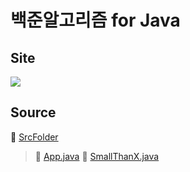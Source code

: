 # 백준알고리즘 for Java
## Site   
[![](https://d2gd6pc034wcta.cloudfront.net/images/logo@2x.png)](www.acmicpc.net)  
## Source
📁 [SrcFolder](https://github.com/byeongjuPark/study_javas/tree/master/src)  
>📂 [App.java](https://github.com/byeongjuPark/study_javas/blob/master/src/App.java)
>📂 [SmallThanX.java](https://github.com/byeongjuPark/study_javas/blob/master/src/SmallThanX.java)
